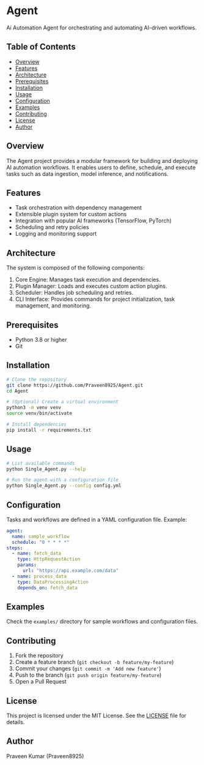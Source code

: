 # Agent

Ai Automation Agent for orchestrating and automating AI-driven workflows.

## Table of Contents

- [Overview](#overview)
- [Features](#features)
- [Architecture](#architecture)
- [Prerequisites](#prerequisites)
- [Installation](#installation)
- [Usage](#usage)
- [Configuration](#configuration)
- [Examples](#examples)
- [Contributing](#contributing)
- [License](#license)
- [Author](#author)

## Overview

The Agent project provides a modular framework for building and deploying AI automation workflows. It enables users to define, schedule, and execute tasks such as data ingestion, model inference, and notifications.

## Features

- Task orchestration with dependency management
- Extensible plugin system for custom actions
- Integration with popular AI frameworks (TensorFlow, PyTorch)
- Scheduling and retry policies
- Logging and monitoring support

## Architecture

The system is composed of the following components:

1. Core Engine: Manages task execution and dependencies.
2. Plugin Manager: Loads and executes custom action plugins.
3. Scheduler: Handles job scheduling and retries.
4. CLI Interface: Provides commands for project initialization, task management, and monitoring.

## Prerequisites

- Python 3.8 or higher
- Git

## Installation

```bash
# Clone the repository
git clone https://github.com/Praveen8925/Agent.git
cd Agent

# (Optional) Create a virtual environment
python3 -m venv venv
source venv/bin/activate

# Install dependencies
pip install -r requirements.txt
```

## Usage

```bash
# List available commands
python Single_Agent.py --help

# Run the agent with a configuration file
python Single_Agent.py --config config.yml
```

## Configuration

Tasks and workflows are defined in a YAML configuration file. Example:

```yaml
agent:
  name: sample_workflow
  schedule: "0 * * * *"
steps:
  - name: fetch_data
    type: HttpRequestAction
    params:
      url: "https://api.example.com/data"
  - name: process_data
    type: DataProcessingAction
    depends_on: fetch_data
```

## Examples

Check the `examples/` directory for sample workflows and configuration files.

## Contributing

1. Fork the repository
2. Create a feature branch (`git checkout -b feature/my-feature`)
3. Commit your changes (`git commit -m 'Add new feature'`)
4. Push to the branch (`git push origin feature/my-feature`)
5. Open a Pull Request

## License

This project is licensed under the MIT License. See the [LICENSE](LICENSE) file for details.

## Author

Praveen Kumar (Praveen8925)
